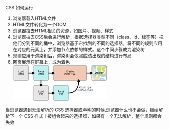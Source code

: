 CSS 如何运行

1. 浏览器载入HTML文件
2. HTML文件转化为一个DOM
3. 浏览器拉去HTML相关的资源，如图片、视频、样式
4. 浏览器拉去CSS后会进行解析，根据选择器类型不同（class、id、标签等）把他们分到不同的桶中，浏览器基于它找到的不同的选择器，将不同的规则应用在对应的元素上，并添加节点依赖的样式。这个中间步骤成为渲染树
5. 规则应用于渲染树后，渲染树会依照应该出现的结构进行布局
6. 网页展示在屏幕上，成为着色
![alt text](image.png)

当浏览器遇到无法解析的 CSS 选择器或声明的时候,浏览器什么也不会做，继续解析下一个 CSS 样式！被组合起来的选择器，如果有一个无法解析，整个规则都会失效